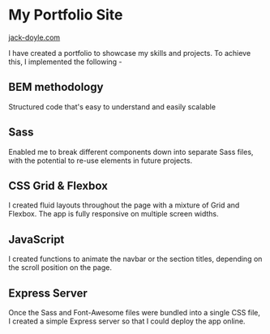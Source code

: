 # My Portfolio Site

[jack-doyle.com](https://www.jack-doyle.com)

I have created a portfolio to showcase my skills and projects. To achieve this, I implemented the following - 



## BEM methodology 
Structured code that's easy to understand and easily scalable



## Sass
Enabled me to break different components down into separate Sass files, with the potential to re-use elements in future projects.



## CSS Grid & Flexbox 
I created fluid layouts throughout the page with a mixture of Grid and Flexbox. The app is fully responsive on multiple screen widths.



## JavaScript
I created functions to animate the navbar or the section titles, depending on the scroll position on the page.



## Express Server
Once the Sass and Font-Awesome files were bundled into a single CSS file, I created a simple Express server so that I could deploy the app online.
